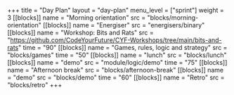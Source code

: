 +++
title = "Day Plan"
layout = "day-plan"
menu_level = ["sprint"]
weight = 3
[[blocks]]
name = "Morning orientation"
src = "blocks/morning-orientation"
[[blocks]]
name = "Energiser"
src = "energisers/binary"
[[blocks]]
name = "Workshop: Bits and Rats"
src = "https://github.com/CodeYourFuture/CYF-Workshops/tree/main/bits-and-rats"
time = "90"
[[blocks]]
name = "Games, rules, logic and strategy"
src = "blocks/games"
time = "50"
[[blocks]]
name = "lunch"
src = "blocks/lunch"
[[blocks]]
name = "demo"
src = "module/logic/demo"
time = "75"
[[blocks]]
name = "Afternoon break"
src = "blocks/afternoon-break"
[[blocks]]
name = "demo"
src = "blocks/demo"
time = "60"
[[blocks]]
name = "Retro"
src = "blocks/retro"
+++
